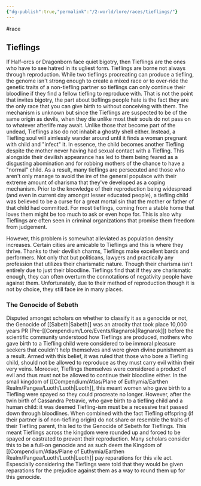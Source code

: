 ```yaml
---
{"dg-publish":true,"permalink":"/2-world/lore/races/tieflings/"}
---
```



#race 
## Tieflings

If Half-orcs or Dragonborn face quiet bigotry, then Tieflings are the ones who have to see hatred in its ugliest form. Tieflings are borne not always through reproduction. While two tieflings procreating can produce a tiefling, the genome isn't strong enough to create a mixed race or to over-ride the genetic traits of a non-tiefling partner so tieflings can only continue their bloodline if they find a fellow tiefling to reproduce with. That is not the point that invites bigotry, the part about tieflings people hate is the fact they are the only race that you can give birth to without conceiving with them. The mechanism is unknown but since the Tieflings are suspected to be of the same origin as devils, when they die unlike most their souls do not pass on to whatever afterlife may await. Unlike those that become part of the undead, Tieflings also do not inhabit a ghostly shell either. Instead, a Tiefling soul will aimlessly wander around until it finds a woman pregnant with child and "infect" it. In essence, the child becomes another Tiefling despite the mother never having had sexual contact with a Tiefling. This alongside their devilish appearance has led to them being feared as a disgusting abomination and for robbing mothers of the chance to have a "normal" child. As a result, many tieflings are persecuted and those who aren't only manage to avoid the ire of the general populace with their extreme amount of charisma that they've developed as a coping mechanism. Prior to the knowledge of their reproduction being widespread (and even in current day amongst lesser educated people), a tiefling child was believed to be a curse for a great mortal sin that the mother or father of that child had committed. For most tieflings, coming from a stable home that loves them might be too much to ask or even hope for. This is also why Tieflings are often seen in criminal organizations that promise them freedom from judgement. 

However, this problem is somewhat alleviated as population density increases. Certain cities are amicable to Tieflings and this is where they thrive. Thanks to their devilish charms, Tieflings make excellent bards and performers. Not only that but politicans, lawyers and practically any profession that utilizes their charismatic nature. Though their charisma isn't entirely due to just their bloodline. Tieflings find that if they are charismatic enough, they can often overturn the connotations of negativity people have against them. Unfortunately, due to their method of reproduction though it is not by choice, they still face ire in many places. 

### The Genocide of Sebeth
Disputed amongst scholars on whether to classify it as a genocide or not, the Genocide of [[Sabeth\|Sabeth]] was an atrocity that took place 10,000 years PR (Pre-[[Compendium/Lore/Events/Ragnarok\|Ragnarok]]) before the scientific community understood how Tieflings are produced, mothers who gave birth to a Tiefling child were considered to be immoral pleasure seekers that couldn't help themselves and were given divine punishment as a result. Armed with this belief, it was ruled that those who bore a Tiefling child, should not be allowed to reproduce as they must carry evil within their very veins. Moreover, Tieflings themselves were considered a product of evil and thus must not be allowed to continue their bloodline either. In the small kingdom of [[Compendium/Atlas/Plane of Euthymia/Earthen Realm/Pangea/Luoth/Luoth\|Luoth]], this meant women who gave birth to a Tiefling were spayed so they could procreate no longer. However, after the twin birth of Cassandra Petravic, who gave birth to a tiefling child and a human child: it was deemed Tiefling-ism must be a recessive trait passed down through bloodlines. When combined with the fact Tiefling offspring (if their partner is of non-tiefling origin) do not share or resemble the traits of their Tiefling parent, this led to the Genocide of Sebeth for Tieflings. This meant Tieflings across the kingdom were rounded up and forced to be spayed or castrated to prevent their reproduction. Many scholars consider this to be a full-on genocide and as such deem the Kingdom of [[Compendium/Atlas/Plane of Euthymia/Earthen Realm/Pangea/Luoth/Luoth\|Luoth]] pay reparations for this vile act. Espescially considering the Tieflings were told that they would be given reparations for the prejudice against them as a way to round them up for this genocide.  